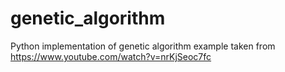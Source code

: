 # genetic_algorithm
Python implementation of genetic algorithm example taken from https://www.youtube.com/watch?v=nrKjSeoc7fc
